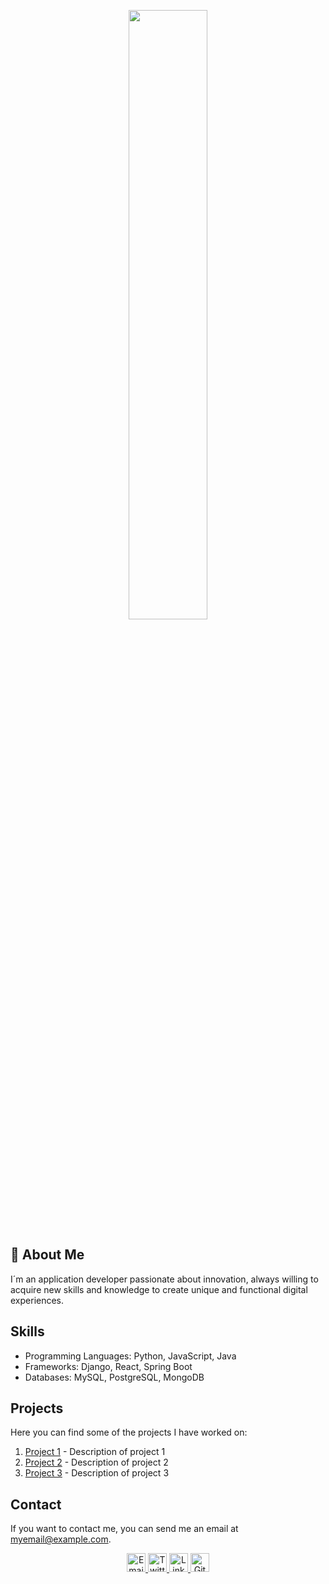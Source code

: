 <p align="center">
  <img src="https://eco-invitaciones.com/github_javier/assets/images/soy_javier_grey.gif" width="50%" />
</p>

## 🚀 About Me

I´m an application developer passionate about innovation, always willing to acquire new skills and knowledge to create unique and functional digital experiences.

## Skills

- Programming Languages: Python, JavaScript, Java
- Frameworks: Django, React, Spring Boot
- Databases: MySQL, PostgreSQL, MongoDB

## Projects

Here you can find some of the projects I have worked on:

1. [Project 1](#) - Description of project 1
2. [Project 2](#) - Description of project 2
3. [Project 3](#) - Description of project 3

## Contact

If you want to contact me, you can send me an email at [myemail@example.com](mailto:myemail@example.com).

<p align="center">
  <a href="mailto:myemail@example.com">
    <img src="https://example.com/email_icon.png" alt="Email" width="30px"/>
  </a>
  <a href="https://twitter.com/my_username">
    <img src="https://example.com/twitter_icon.png" alt="Twitter" width="30px"/>
  </a>
  <a href="https://linkedin.com/in/my_username">
    <img src="https://example.com/linkedin_icon.png" alt="LinkedIn" width="30px"/>
  </a>
  <a href="https://github.com/my_username">
    <img src="https://example.com/github_icon.png" alt="GitHub" width="30px"/>
  </a>
</p>
